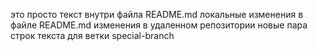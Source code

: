 это просто текст внутри файла README.md
локальные изменения в файле README.md
изменения в удаленном репозитории
новые пара строк текста
для ветки special-branch

